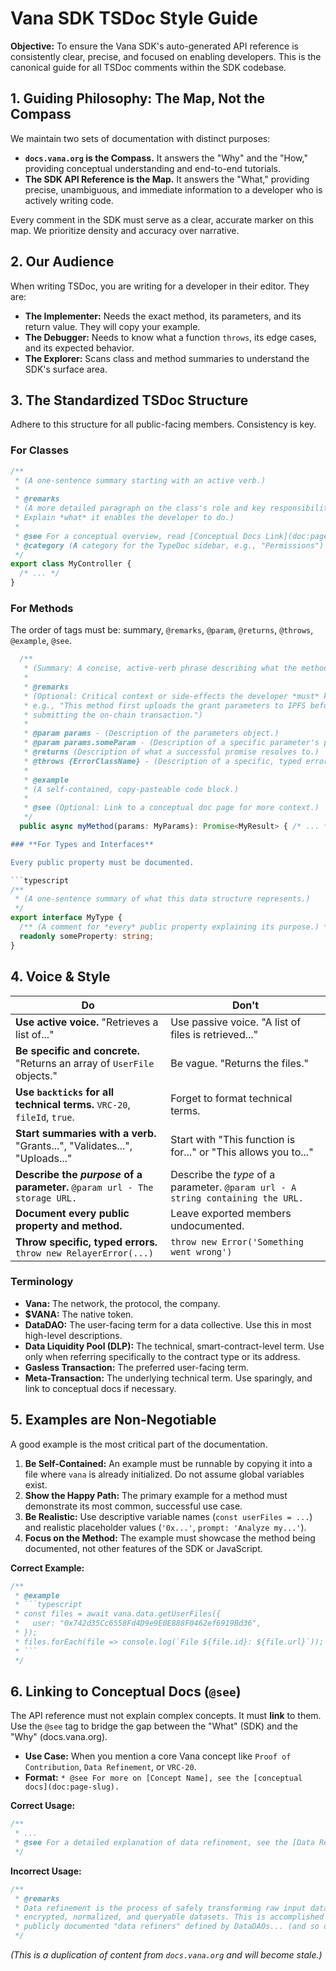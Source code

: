 # **Vana SDK TSDoc Style Guide**

**Objective:** To ensure the Vana SDK's auto-generated API reference is consistently clear, precise, and focused on enabling developers. This is the canonical guide for all TSDoc comments within the SDK codebase.

## 1. Guiding Philosophy: The Map, Not the Compass

We maintain two sets of documentation with distinct purposes:

- **`docs.vana.org` is the Compass.** It answers the "Why" and the "How," providing conceptual understanding and end-to-end tutorials.
- **The SDK API Reference is the Map.** It answers the "What," providing precise, unambiguous, and immediate information to a developer who is actively writing code.

Every comment in the SDK must serve as a clear, accurate marker on this map. We prioritize density and accuracy over narrative.

## 2. Our Audience

When writing TSDoc, you are writing for a developer in their editor. They are:

- **The Implementer:** Needs the exact method, its parameters, and its return value. They will copy your example.
- **The Debugger:** Needs to know what a function `throws`, its edge cases, and its expected behavior.
- **The Explorer:** Scans class and method summaries to understand the SDK's surface area.

## 3. The Standardized TSDoc Structure

Adhere to this structure for all public-facing members. Consistency is key.

### **For Classes**

```typescript
/**
 * (A one-sentence summary starting with an active verb.)
 *
 * @remarks
 * (A more detailed paragraph on the class's role and key responsibilities.
 * Explain *what* it enables the developer to do.)
 *
 * @see For a conceptual overview, read [Conceptual Docs Link](doc:page-slug).
 * @category (A category for the TypeDoc sidebar, e.g., "Permissions")
 */
export class MyController {
  /* ... */
}
```

### **For Methods**

The order of tags must be: summary, `@remarks`, `@param`, `@returns`, `@throws`, `@example`, `@see`.

````typescript
  /**
   * (Summary: A concise, active-verb phrase describing what the method does.)
   *
   * @remarks
   * (Optional: Critical context or side-effects the developer *must* know.
   * e.g., "This method first uploads the grant parameters to IPFS before
   * submitting the on-chain transaction.")
   *
   * @param params - (Description of the parameters object.)
   * @param params.someParam - (Description of a specific parameter's purpose, not just its type.)
   * @returns (Description of what a successful promise resolves to.)
   * @throws {ErrorClassName} - (Description of a specific, typed error that can be thrown.)
   *
   * @example
   * (A self-contained, copy-pasteable code block.)
   *
   * @see (Optional: Link to a conceptual doc page for more context.)
   */
  public async myMethod(params: MyParams): Promise<MyResult> { /* ... */ }```

### **For Types and Interfaces**

Every public property must be documented.

```typescript
/**
 * (A one-sentence summary of what this data structure represents.)
 */
export interface MyType {
  /** (A comment for *every* public property explaining its purpose.) */
  readonly someProperty: string;
}
````

## 4. Voice & Style

| Do                                                                         | Don't                                                                           |
| -------------------------------------------------------------------------- | ------------------------------------------------------------------------------- |
| **Use active voice.** "Retrieves a list of..."                             | Use passive voice. "A list of files is retrieved..."                            |
| **Be specific and concrete.** "Returns an array of `UserFile` objects."    | Be vague. "Returns the files."                                                  |
| **Use `backticks` for all technical terms.** `VRC-20`, `fileId`, `true`.   | Forget to format technical terms.                                               |
| **Start summaries with a verb.** "Grants...", "Validates...", "Uploads..." | Start with "This function is for..." or "This allows you to..."                 |
| **Describe the _purpose_ of a parameter.** `@param url - The storage URL.` | Describe the _type_ of a parameter. `@param url - A string containing the URL.` |
| **Document every public property and method.**                             | Leave exported members undocumented.                                            |
| **Throw specific, typed errors.** `throw new RelayerError(...)`            | `throw new Error('Something went wrong')`                                       |

### Terminology

- **Vana:** The network, the protocol, the company.
- **$VANA:** The native token.
- **DataDAO:** The user-facing term for a data collective. Use this in most high-level descriptions.
- **Data Liquidity Pool (DLP):** The technical, smart-contract-level term. Use only when referring specifically to the contract type or its address.
- **Gasless Transaction:** The preferred user-facing term.
- **Meta-Transaction:** The underlying technical term. Use sparingly, and link to conceptual docs if necessary.

## 5. Examples are Non-Negotiable

A good example is the most critical part of the documentation.

1.  **Be Self-Contained:** An example must be runnable by copying it into a file where `vana` is already initialized. Do not assume global variables exist.
2.  **Show the Happy Path:** The primary example for a method must demonstrate its most common, successful use case.
3.  **Be Realistic:** Use descriptive variable names (`const userFiles = ...`) and realistic placeholder values (`'0x...'`, `prompt: 'Analyze my...'`).
4.  **Focus on the Method:** The example must showcase the method being documented, not other features of the SDK or JavaScript.

**Correct Example:**

````typescript
/**
 * @example
 * ```typescript
 * const files = await vana.data.getUserFiles({
 *   user: "0x742d35Cc6558Fd4D9e9E0E888F0462ef6919Bd36",
 * });
 * files.forEach(file => console.log(`File ${file.id}: ${file.url}`));
 * ```
 */
````

## 6. Linking to Conceptual Docs (`@see`)

The API reference must not explain complex concepts. It must **link** to them. Use the `@see` tag to bridge the gap between the "What" (SDK) and the "Why" (docs.vana.org).

- **Use Case:** When you mention a core Vana concept like `Proof of Contribution`, `Data Refinement`, or `VRC-20`.
- **Format:** `* @see For more on [Concept Name], see the [conceptual docs](doc:page-slug).`

**Correct Usage:**

```typescript
/**
 * ...
 * @see For a detailed explanation of data refinement, see the [Data Refinement & Publishing](doc:data-refinement-publishing) guide.
 */
```

**Incorrect Usage:**

```typescript
/**
 * @remarks
 * Data refinement is the process of safely transforming raw input data into
 * encrypted, normalized, and queryable datasets. This is accomplished through
 * publicly documented "data refiners" defined by DataDAOs... (and so on).
 */
```

_(This is a duplication of content from `docs.vana.org` and will become stale.)_

